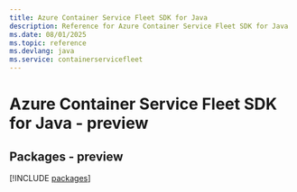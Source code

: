 ```yaml
---
title: Azure Container Service Fleet SDK for Java
description: Reference for Azure Container Service Fleet SDK for Java
ms.date: 08/01/2025
ms.topic: reference
ms.devlang: java
ms.service: containerservicefleet
---
```

# Azure Container Service Fleet SDK for Java - preview
## Packages - preview
[!INCLUDE [packages](container-service-fleet-index.md)]
